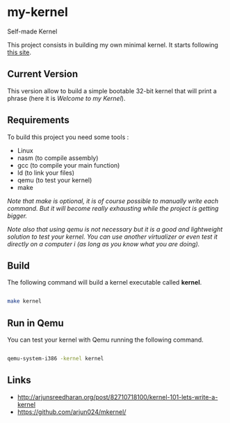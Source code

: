 # my-kernel
Self-made Kernel

This project consists in building my own minimal kernel.
It starts following [this site](http://arjunsreedharan.org/post/82710718100/kernel-101-lets-write-a-kernel).

## Current Version

This version allow to build a simple bootable 32-bit kernel that will print a phrase (here it is *Welcome to my Kernel*).

## Requirements

To build this project you need some tools :

+ Linux
+ nasm  (to compile assembly)
+ gcc   (to compile your main function)
+ ld    (to link your files)
+ qemu  (to test your kernel)
+ make

*Note that make is optional, it is of course possible to manually write each command.
But it will become really exhausting while the project is getting bigger.*

*Note also that using qemu is not necessary but it is a good and lightweight solution
to test your kernel. 
You can use another virtualizer or even test it directly on a computer i
(as long as you know what you are doing).*

## Build

The following command will build a kernel executable called **kernel**.

```bash 

make kernel 

``` 


## Run in Qemu

You can test your kernel with Qemu running the following command.

```bash

qemu-system-i386 -kernel kernel

```

## Links

+ http://arjunsreedharan.org/post/82710718100/kernel-101-lets-write-a-kernel
+ https://github.com/arjun024/mkernel/
